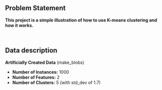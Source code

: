 ## Problem Statement
**This project is a simple illustration of how to use K-means clustering and how it works.**


&nbsp;


## Data description

**Artificially Created Data** (make_blobs)

- **Number of Instances:** 1000
- **Number of Features:** 2
- **Number of Clusters:** 5 (with std_dev of 1.7)
